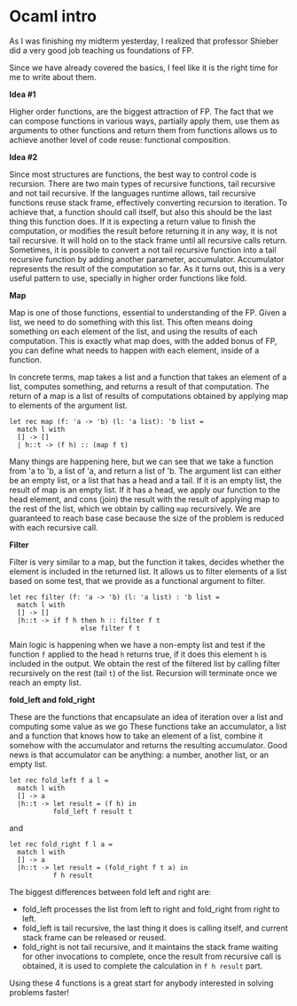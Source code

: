# Ocaml intro

As I was finishing my midterm yesterday, I realized that professor Shieber did a very good job teaching us foundations of FP.

Since we have already covered the basics, I feel like it is the right time for me to write about them.

**Idea #1**

Higher order functions, are the biggest attraction of FP.
The fact that we can compose functions in various ways, partially apply them, use them as arguments to other functions and return them from functions allows us to achieve another level of code reuse: functional composition.

**Idea #2**

Since most structures are functions, the best way to control code is recursion. There are two main types of recursive functions, tail recursive and not tail recursive. If the languages runtime allows, tail recursive functions reuse stack frame, effectively converting recursion to iteration. To achieve that, a function should call itself, but also this should be the last thing this function does. If it is expecting a return value to finish the computation, or modifies the result before returning it in any way, it is not tail recursive. It will hold on to the stack frame until all recursive calls return. Sometimes, it is possible to convert a not tail recursive function into a tail recursive function by adding another parameter, accumulator. Accumulator represents the result of the computation so far. As it turns out, this is a very useful pattern to use, specially in higher order functions like fold.

**Map**

Map is one of those functions, essential to understanding of the FP.
Given a list, we need to do something with this list. This often means doing something on each element of the list, and using the results of each computation. This is exactly what map does, with the added bonus of FP, you can define what needs to happen with each element, inside of a function.

In concrete terms, map takes a list and a function that takes an element of a list, computes something, and returns a result of that computation. The return of a map is a list of results of computations obtained by applying map to elements of the argument list.

    let rec map (f: 'a -> 'b) (l: 'a list): 'b list =
      match l with
      [] -> []
      | h::t -> (f h) :: (map f t)

Many things are happening here, but we can see that we take a function from 'a to 'b, a list of 'a, and return a list of 'b. The argument list can either be an empty list, or a list that has a head and a tail. If it is an empty list, the result of map is an empty list. If it has a head, we apply our function to the head element, and cons (join) the result with the result of applying map to the rest of the list, which we obtain by calling `map` recursively. We are guaranteed to reach base case because the size of the problem is reduced with each recursive call.


**Filter**

Filter is very similar to a map, but the function it takes, decides whether the element is included in the returned list. It allows us to filter elements of a list based on some test, that we provide as a functional argument to filter.

    let rec filter (f: 'a -> 'b) (l: 'a list) : 'b list =
      match l with
      [] -> []
      |h::t -> if f h then h :: filter f t
                      else filter f t

Main logic is happening when we have a non-empty list and test if the function `f` applied to the head `h` returns true, if it does this element `h` is included in the output. We obtain the rest of the filtered list by calling filter recursively on the rest (tail `t`) of the list. Recursion will terminate once we reach an empty list.



**fold\_left and fold\_right**

These are the functions that encapsulate an idea of iteration over a list and computing some value as we go
These functions take an accumulator, a list and a function that knows how to take an element of a list, combine it somehow with the accumulator and returns the resulting accumulator. Good news is that accumulator can be anything: a number, another list, or an empty list.

    let rec fold_left f a l =
      match l with
      [] -> a
      |h::t -> let result = (f h) in
               fold_left f result t
and

    let rec fold_right f l a =
      match l with
      [] -> a
      |h::t -> let result = (fold_right f t a) in
               f h result

The biggest differences between fold left and right are:

* fold\_left processes the list from left to right and fold\_right from right to left.
* fold\_left is tail recursive, the last thing it does is calling itself, and current stack frame can be released or reused.
* fold\_right is not tail recursive, and it maintains the stack frame waiting for other invocations to complete, once the result from recursive call is obtained, it is used to complete the calculation in `f h result` part.

Using these 4 functions is a great start for anybody interested in solving problems faster!
